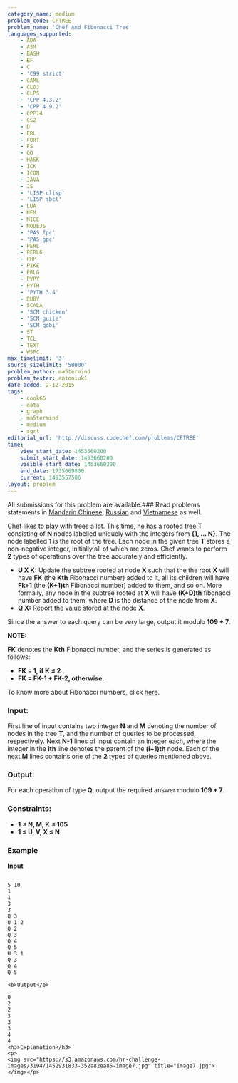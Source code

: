 ```yaml
---
category_name: medium
problem_code: CFTREE
problem_name: 'Chef And Fibonacci Tree'
languages_supported:
    - ADA
    - ASM
    - BASH
    - BF
    - C
    - 'C99 strict'
    - CAML
    - CLOJ
    - CLPS
    - 'CPP 4.3.2'
    - 'CPP 4.9.2'
    - CPP14
    - CS2
    - D
    - ERL
    - FORT
    - FS
    - GO
    - HASK
    - ICK
    - ICON
    - JAVA
    - JS
    - 'LISP clisp'
    - 'LISP sbcl'
    - LUA
    - NEM
    - NICE
    - NODEJS
    - 'PAS fpc'
    - 'PAS gpc'
    - PERL
    - PERL6
    - PHP
    - PIKE
    - PRLG
    - PYPY
    - PYTH
    - 'PYTH 3.4'
    - RUBY
    - SCALA
    - 'SCM chicken'
    - 'SCM guile'
    - 'SCM qobi'
    - ST
    - TCL
    - TEXT
    - WSPC
max_timelimit: '3'
source_sizelimit: '50000'
problem_author: ma5termind
problem_tester: antoniuk1
date_added: 2-12-2015
tags:
    - cook66
    - data
    - graph
    - ma5termind
    - medium
    - sqrt
editorial_url: 'http://discuss.codechef.com/problems/CFTREE'
time:
    view_start_date: 1453660200
    submit_start_date: 1453660200
    visible_start_date: 1453660200
    end_date: 1735669800
    current: 1493557506
layout: problem
---
```

All submissions for this problem are available.###  Read problems statements in [Mandarin Chinese](http://www.codechef.com/download/translated/COOK66/mandarin/CFTREE.pdf), [Russian](http://www.codechef.com/download/translated/COOK66/russian/CFTREE.pdf) and [Vietnamese](http://www.codechef.com/download/translated/COOK66/vietnamese/CFTREE.pdf) as well.

Chef likes to play with trees a lot. This time, he has a rooted tree **T** consisting of **N** nodes labelled uniquely with the integers from **{1, … N}**. The node labelled **1** is the root of the tree. Each node in the given tree **T** stores a non-negative integer, initially all of which are zeros. Chef wants to perform **2** types of operations over the tree accurately and efficiently.

- **U X K:** Update the subtree rooted at node **X** such that the the root **X** will have **FK** (the **Kth** Fibonacci number) added to it, all its children will have **Fk+1** (the **(K+1)th** Fibonacci number) added to them, and so on. More formally, any node in the subtree rooted at **X** will have **(K+D)th** fibonacci number added to them, where **D** is the distance of the node from **X**.
- **Q X:** Report the value stored at the node **X**.

Since the answer to each query can be very large, output it modulo **109 + 7**.

**NOTE:**

**FK** denotes the **Kth** Fibonacci number, and the series is generated as follows:

- **FK = 1, if K ≤ 2** .
- **FK = FK-1 + FK-2, otherwise.**

To know more about Fibonacci numbers, click [here](https://en.wikipedia.org/wiki/Fibonacci_number).

### Input:

First line of input contains two integer **N** and **M** denoting the number of nodes in the tree **T**, and the number of queries to be processed, respectively. Next **N-1** lines of input contain an integer each, where the integer in the **ith** line denotes the parent of the **(i+1)th** node. Each of the next **M** lines contains one of the **2** types of queries mentioned above.

### Output:

For each operation of type **Q**, output the required answer modulo **109 + 7**.

### Constraints:

- **1 ≤ N, M, K ≤ 105**
- **1 ≤ U, V, X ≤ N**

### Example

**Input**

```

5 10
1
1
3
3
Q 3
U 1 2
Q 2
Q 3
Q 4
Q 5
U 3 1
Q 3
Q 4
Q 5

<b>Output</b>

0
2
2
3
3
3
4
4
<h3>Explanation</h3>
<p>
<img src="https://s3.amazonaws.com/hr-challenge-images/3194/1452931833-352a82ea85-image7.jpg" title="image7.jpg"></img></p>

```